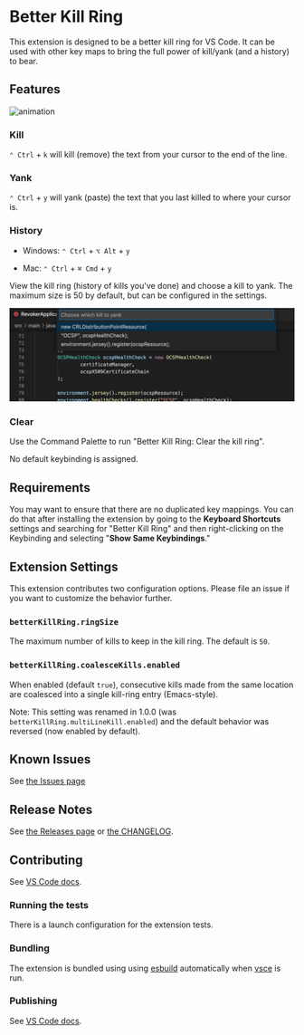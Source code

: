 # Better Kill Ring

This extension is designed to be a better kill ring for VS Code. It can be used with other key maps to bring the full power of kill/yank (and a history) to bear.

## Features

![animation](https://github.com/wdawson/vscode-bkr/raw/main/images/bkr.gif)

### Kill

`⌃ Ctrl` + `k` will kill (remove) the text from your cursor to the end of the line.

### Yank

`⌃ Ctrl` + `y` will yank (paste) the text that you last killed to where your cursor is.

### History

- Windows: `⌃ Ctrl` + `⌥ Alt` + `y`

- Mac: `⌃ Ctrl` + `⌘ Cmd` + `y`

View the kill ring (history of kills you've done) and choose a kill to yank. The maximum size is 50 by default, but can be configured in the settings.

![history](https://github.com/wdawson/vscode-bkr/raw/main/images/history.png)

### Clear

Use the Command Palette to run "Better Kill Ring: Clear the kill ring".

No default keybinding is assigned.

## Requirements

You may want to ensure that there are no duplicated key mappings. You can do that after installing the extension by going to the **Keyboard Shortcuts** settings and searching for "Better Kill Ring" and then right-clicking on the Keybinding and selecting "**Show Same Keybindings**."

## Extension Settings

This extension contributes two configuration options. Please file an issue if you want to customize the behavior further.

### `betterKillRing.ringSize`

The maximum number of kills to keep in the kill ring. The default is `50`.

### `betterKillRing.coalesceKills.enabled`

When enabled (default `true`), consecutive kills made from the same location are coalesced into a single kill-ring entry (Emacs-style).

Note: This setting was renamed in 1.0.0 (was `betterKillRing.multiLineKill.enabled`) and the default behavior was reversed (now enabled by default).

## Known Issues

See [the Issues page](https://github.com/wdawson/vscode-bkr/issues)

## Release Notes

See [the Releases page](https://github.com/wdawson/vscode-bkr/releases) or [the CHANGELOG](CHANGELOG.md).

## Contributing

See [VS Code docs](https://code.visualstudio.com/api/working-with-extensions/testing-extension).

### Running the tests

There is a launch configuration for the extension tests.

### Bundling

The extension is bundled using using
[esbuild](https://code.visualstudio.com/api/working-with-extensions/bundling-extension#using-esbuild)
automatically when
[vsce](https://code.visualstudio.com/api/working-with-extensions/publishing-extension#vsce)
is run.

### Publishing

See [VS Code docs](https://code.visualstudio.com/api/working-with-extensions/publishing-extension).
